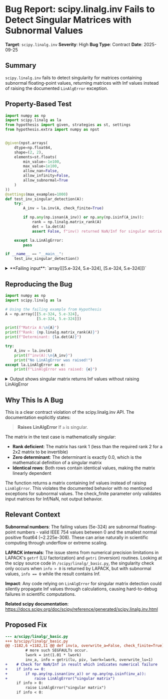 # Bug Report: scipy.linalg.inv Fails to Detect Singular Matrices with Subnormal Values

**Target**: `scipy.linalg.inv`
**Severity**: High
**Bug Type**: Contract
**Date**: 2025-09-25

## Summary

`scipy.linalg.inv` fails to detect singularity for matrices containing subnormal floating-point values, returning matrices with Inf values instead of raising the documented `LinAlgError` exception.

## Property-Based Test

```python
import numpy as np
import scipy.linalg as la
from hypothesis import given, strategies as st, settings
from hypothesis.extra import numpy as npst


@given(npst.arrays(
    dtype=np.float64,
    shape=(2, 2),
    elements=st.floats(
        min_value=-1e100,
        max_value=1e100,
        allow_nan=False,
        allow_infinity=False,
        allow_subnormal=True
    )
))
@settings(max_examples=1000)
def test_inv_singular_detection(A):
    try:
        A_inv = la.inv(A, check_finite=True)

        if np.any(np.isnan(A_inv)) or np.any(np.isinf(A_inv)):
            rank = np.linalg.matrix_rank(A)
            det = la.det(A)
            assert False, f"inv() returned NaN/Inf for singular matrix (rank={rank}, det={det})"

    except la.LinAlgError:
        pass

if __name__ == "__main__":
    test_inv_singular_detection()
```

<details>

<summary>
**Failing input**: `array([[5.e-324, 5.e-324], [5.e-324, 5.e-324]])`
</summary>
```
Traceback (most recent call last):
  File "/home/npc/pbt/agentic-pbt/worker_/17/hypo.py", line 32, in <module>
    test_inv_singular_detection()
    ~~~~~~~~~~~~~~~~~~~~~~~~~~~^^
  File "/home/npc/pbt/agentic-pbt/worker_/17/hypo.py", line 8, in test_inv_singular_detection
    dtype=np.float64,
               ^^^
  File "/home/npc/miniconda/lib/python3.13/site-packages/hypothesis/core.py", line 2124, in wrapped_test
    raise the_error_hypothesis_found
  File "/home/npc/pbt/agentic-pbt/worker_/17/hypo.py", line 26, in test_inv_singular_detection
    assert False, f"inv() returned NaN/Inf for singular matrix (rank={rank}, det={det})"
           ^^^^^
AssertionError: inv() returned NaN/Inf for singular matrix (rank=1, det=0.0)
Falsifying example: test_inv_singular_detection(
    A=array([[5.e-324, 5.e-324],
           [5.e-324, 5.e-324]]),
)
Explanation:
    These lines were always and only run by failing examples:
        /home/npc/.local/lib/python3.13/site-packages/scipy/linalg/_basic.py:1260
        /home/npc/.local/lib/python3.13/site-packages/scipy/linalg/_basic.py:1296
        /home/npc/pbt/agentic-pbt/worker_/17/hypo.py:24
```
</details>

## Reproducing the Bug

```python
import numpy as np
import scipy.linalg as la

# Using the failing example from Hypothesis
A = np.array([[5.e-324, 5.e-324],
              [5.e-324, 5.e-324]])

print(f"Matrix A:\n{A}")
print(f"Rank: {np.linalg.matrix_rank(A)}")
print(f"Determinant: {la.det(A)}")

try:
    A_inv = la.inv(A)
    print(f"inv(A):\n{A_inv}")
    print("No LinAlgError was raised!")
except la.LinAlgError as e:
    print(f"LinAlgError was raised: {e}")
```

<details>

<summary>
Output shows singular matrix returns Inf values without raising LinAlgError
</summary>
```
Matrix A:
[[5.e-324 5.e-324]
 [5.e-324 5.e-324]]
Rank: 1
Determinant: 0.0
inv(A):
[[ inf -inf]
 [-inf  inf]]
No LinAlgError was raised!
```
</details>

## Why This Is A Bug

This is a clear contract violation of the scipy.linalg.inv API. The documentation explicitly states:

> **Raises**
> **LinAlgError**
>     If `a` is singular.

The matrix in the test case is mathematically singular:
- **Rank deficient**: The matrix has rank 1 (less than the required rank 2 for a 2x2 matrix to be invertible)
- **Zero determinant**: The determinant is exactly 0.0, which is the mathematical definition of a singular matrix
- **Identical rows**: Both rows contain identical values, making the matrix linearly dependent

The function returns a matrix containing Inf values instead of raising `LinAlgError`. This violates the documented behavior with no mentioned exceptions for subnormal values. The check_finite parameter only validates input matrices for Inf/NaN, not output behavior.

## Relevant Context

**Subnormal numbers**: The failing values (5e-324) are subnormal floating-point numbers - valid IEEE 754 values between 0 and the smallest normal positive float64 (~2.225e-308). These can arise naturally in scientific computing through underflow or extreme scaling.

**LAPACK internals**: The issue stems from numerical precision limitations in LAPACK's `getrf` (LU factorization) and `getri` (inversion) routines. Looking at the scipy source code in `/scipy/linalg/_basic.py`, the singularity check only occurs when `info > 0` is returned by LAPACK, but with subnormal values, `info == 0` while the result contains Inf.

**Impact**: Any code relying on `LinAlgError` for singular matrix detection could silently propagate Inf values through calculations, causing hard-to-debug failures in scientific computations.

**Related scipy documentation**: https://docs.scipy.org/doc/scipy/reference/generated/scipy.linalg.inv.html

## Proposed Fix

```diff
--- a/scipy/linalg/_basic.py
+++ b/scipy/linalg/_basic.py
@@ -1182,6 +1182,11 @@ def inv(a, overwrite_a=False, check_finite=True):
         # more such SEGFAULTs occur.
         lwork = int(1.01 * lwork)
         inv_a, info = getri(lu, piv, lwork=lwork, overwrite_lu=1)
+    # Check for NaN/Inf in result which indicates numerical failure
+    if info == 0:
+        if np.any(np.isnan(inv_a)) or np.any(np.isinf(inv_a)):
+            raise LinAlgError("singular matrix")
     if info > 0:
         raise LinAlgError("singular matrix")
     if info < 0:
```